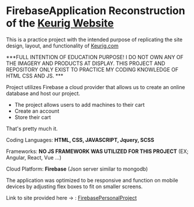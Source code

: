 # FirebaseApplication Reconstruction of the [Keurig Website](https://www.keurig.com/c/coffeemakers101?cm_sp=All-Hot-Brewers-_-Top-Nav-_-coffeemakers101 "Keurig Website")

This is a practice project with the intended purpose of replicating the site design, layout, and functionality of [Keurig.com](https://www.keurig.com/c/coffeemakers101?cm_sp=All-Hot-Brewers-_-Top-Nav-_-coffeemakers101 "Keurig.com")

***FULL INTENTION OF EDUCATION PURPOSE! I DO NOT OWN ANY OF THE IMAGERY AND PRODUCTS AT DISPLAY. THIS PROJECT AND REPOSITORY ONLY EXIST TO PRACTICE MY CODING KNOWLEDGE OF HTML CSS AND JS. ***

Project utilizes Firebase a cloud provider that allows us to create an online database and host our project. 

- The project allows users to add machines to their cart 
- Create an account 
- Store their cart  

That's pretty much it. 

Coding Languages: 
**HTML, CSS, JAVASCRIPT, Jquery, SCSS**

Frameworks: **NO JS FRAMEWORK WAS UTILIZED FOR THIS PROJECT** (EX; Angular, React, Vue ...)

Cloud Platform: 
**Firebase** (Json server similar to mongodb)

The application was optimized to be responsive and function on mobile devices by adjusting flex boxes to fit on smaller screens. 

Link to site provided here -> : [FirebasePersonalProject](https://personal-project-d1c24.web.app/ "FirebasePersonalProject")

